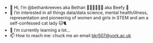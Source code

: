 - 👋 Hi, I’m @bethankreeves aka Bethan 👩🏼‍🎓👩🏼‍💻 aka Beefy 🐄
- 👀 I’m interested in all things data/data science, mental health/illness, representation and pioneering of women and girls in STEM and am a self-confessed cat lady 🐱🐈
- 🌱 I’m currently learning a lot... 
- 📫 How to reach me: chuck me an email bkr507@york.ac.uk 

<!---
bethankreeves/bethankreeves is a ✨ special ✨ repository because its `README.md` (this file) appears on your GitHub profile.
You can click the Preview link to take a look at your changes.
--->
